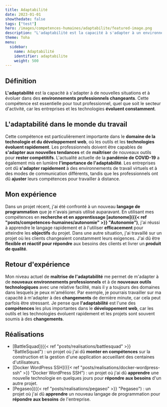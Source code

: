 ```yaml
---
title: Adaptabilité
date: 2023-01-01
showthedate: false
tags: ["test"]
hero: /images/competences-humaines/adaptabilite/featured-image.png
description: "L'adaptabilité est la capacité à s'adapter à un environnement changeant. Elle est un facteur clé de réussite dans la vie professionnelle et personnelle."
theme: Toha
menu:
  sidebar:
    name: Adaptabilité
    identifier: adaptabilite
    weight: 500
---
```


## Définition
**L'adaptabilité** est la capacité à s'adapter à de nouvelles situations et à évoluer dans des **environnements professionnels changeants**. Cette compétence est essentielle pour tout professionnel, quel que soit le secteur d'activité, car les entreprises et les technologies **évoluent constamment**.

## L'adaptabilité dans le monde du travail
Cette compétence est particulièrement importante dans le **domaine de la technologie et du développement web**, où les outils et les **technologies évoluent rapidement**. Les professionnels doivent être capables de **s'adapter aux nouvelles tendances** et de **maîtriser** de nouveaux outils pour **rester compétitifs**.
L'actualité actuelle de la **pandémie de COVID-19** a également mis en lumière **l'importance de l'adaptabilité**. Les entreprises ont dû **s'adapter rapidement** à des environnements de travail virtuels et à des modes de communication différents, tandis que les professionnels ont dû **ajuster** leurs compétences pour travailler à distance.

## Mon expérience
Dans un projet récent, j'ai été confronté à un nouveau **langage de programmation** que je n'avais jamais utilisé auparavant. En utilisant mes compétences en **recherche et en apprentissage [autonome]({{< ref "posts/competences-humaines/autonomie" >}} "Autonomie")**, j'ai réussi à apprendre le langage rapidement et à l'utiliser **efficacement** pour atteindre les **objectifs** du projet.
Dans une autre situation, j'ai travaillé sur un projet où les clients changeaient constamment leurs exigences. J'ai dû être **flexible et réactif pour répondre** aux besoins des clients et livrer un **produit de qualité**.

## Retour d'expérience
Mon niveau actuel de **maîtrise de l'adaptabilité** me permet de m'adapter à de **nouveaux environnements professionnels** et à de **nouveaux outils technologiques** avec une relative facilité, mais il y a toujours des domaines dans lesquels je peux m'améliorer. Par exemple, je pourrais travailler sur ma capacité à m'adapter à des **changements** de dernière minute, car cela peut parfois être stressant. Je pense que **l'adaptabilité** est l'une des **compétences** les plus importantes dans le **développement web**, car les outils et les technologies évoluent rapidement et les projets sont souvent soumis à des **changements**.

## Réalisations
- [BattleSquad]({{< ref "posts/realisations/battlesquad" >}} "BattleSquad") : un projet où j'ai dû **monter en compétences** sur la construction et la gestion d'une application accueillant des centaines d'utilisateurs.
- [Docker WordPress SSH]({{< ref "posts/realisations/docker-wordpress-ssh" >}} "Docker WordPress SSH") : un projet où j'ai dû **apprendre** une nouvelle technologie en quelques jours pour **répondre aux besoins** d'un autre projet.
- [Pegaseo]({{< ref "posts/realisations/pegaseo" >}} "Pegaseo") : un projet où j'ai dû **apprendre** un nouveau langage de programmation pour **répondre aux besoins** de l'entreprise.
